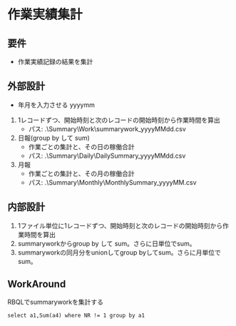 # 作業実績集計
## 要件
- 作業実績記録の結果を集計

## 外部設計
- 年月を入力させる
yyyymm

1. 1レコードずつ、開始時刻と次のレコードの開始時刻から作業時間を算出
    - パス: .\Summary\Work\summarywork_yyyyMMdd.csv
1. 日報(group by して sum)
    - 作業ごとの集計と、その日の稼働合計
    - パス: .\Summary\Daily\DailySummary_yyyyMMdd.csv
1. 月報
    - 作業ごとの集計と、その月の稼働合計
    - パス: .\Summary\Monthly\MonthlySummary_yyyyMM.csv

## 内部設計
1. 1ファイル単位に1レコードずつ、開始時刻と次のレコードの開始時刻から作業時間を算出
1. summaryworkからgroup by して sum。さらに日単位でsum。
1. summaryworkの同月分をunionしてgroup byしてsum。さらに月単位でsum。

## WorkAround
RBQLでsummaryworkを集計する
```
select a1,Sum(a4) where NR != 1 group by a1
```
